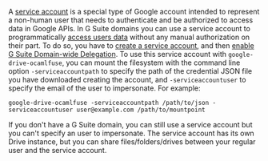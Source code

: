 A [service account](https://cloud.google.com/iam/docs/understanding-service-accounts) is a special type of Google account intended to represent a non-human user that needs to authenticate and be authorized to access data in Google APIs. In G Suite domains you can use a service account to programmatically [access users data](https://developers.google.com/drive/api/v3/about-auth#perform_g_suite_domain-wide_delegation_of_authority) without any manual authorization on their part. To do so, you have to [create a service account](https://developers.google.com/identity/protocols/OAuth2ServiceAccount#creatinganaccount), and then [enable G Suite Domain-wide Delegation](https://developers.google.com/identity/protocols/OAuth2ServiceAccount#delegatingauthority). To use this service account with `google-drive-ocamlfuse`, you can mount the filesystem with the command line option `-serviceaccountpath` to specify the path of the credential JSON file you have downloaded creating the account, and `-serviceaccountuser` to specify the email of the user to impersonate. For example:

    google-drive-ocamlfuse -serviceaccountpath /path/to/json -serviceaccountuser user@example.com /path/to/mountpoint

If you don't have a G Suite domain, you can still use a service account but you can't specify an user to impersonate. The service account has its own Drive instance, but you can share files/folders/drives between your regular user and the service account.
